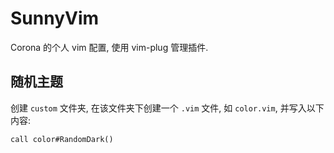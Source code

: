 # SunnyVim

Corona 的个人 vim 配置, 使用 vim-plug 管理插件.

## 随机主题

创建 `custom` 文件夹, 在该文件夹下创建一个 `.vim` 文件, 如 `color.vim`, 并写入以下内容:

```vim
call color#RandomDark()
```
